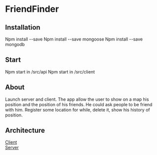 # FriendFinder 
## Installation 
Npm install --save 
Npm install --save mongoose 
Npm install --save mongodb
## Start 
Npm start in /src/api
Npm start in /src/client 
## About
Launch server and client. The app allow the user 
to show on a map his position and the position of
his friends. He could ask people to be friend with
him. Register some location for while, delete it,
show his history of position. 
## Architecture 
[Client](src/client)</br>
[Server](src/api)
